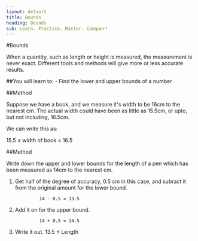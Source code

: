 ```yaml
---
layout: default
title: Bounds
heading: Bounds
sub: Learn. Practice. Master. Conquer!
---
```


#Bounds

When a quantity, such as length or height is measured, the measurement is never exact. Different tools and methods will give more or less accurate results.

##You will learn to:
       - Find the lower and upper bounds of a number

##Method
        
Suppose we have a book, and we measure it's width to be 16cm to the nearest cm. The actual width could have been as little as 15.5cm, or upto, but not including, 16.5cm.

We can write this as:

15.5 &le; width of book < 16.5

##Method

Write down the upper and lower bounds for the length of a pen which has been measured as 14cm to the nearest cm.

1. Get half of the degree of accuracy, 0.5 cm in this case, and subract it from the original amount for the lower bound.

                14 - 0.5 = 13.5

2. Add it on for the upper bound.

                14 + 0.5 = 14.5 

3. Write it out.
                13.5 &le; Length 